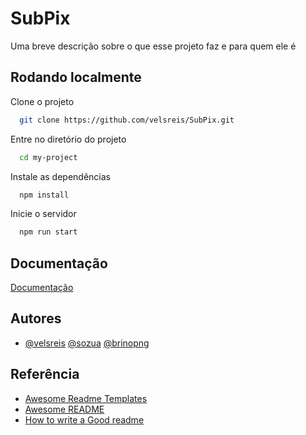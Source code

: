 
# SubPix

Uma breve descrição sobre o que esse projeto faz e para quem ele é


## Rodando localmente

Clone o projeto

```bash
  git clone https://github.com/velsreis/SubPix.git
```

Entre no diretório do projeto

```bash
  cd my-project
```

Instale as dependências

```bash
  npm install
```

Inicie o servidor

```bash
  npm run start
```


## Documentação

[Documentação](https://link-da-documentação)


## Autores

- [@velsreis](https://www.github.com/velsreis)  [@sozua](https://www.github.com/sozua) [@brinopng](https://www.github.com/brinopng) 


## Referência

 - [Awesome Readme Templates](https://awesomeopensource.com/project/elangosundar/awesome-README-templates)
 - [Awesome README](https://github.com/matiassingers/awesome-readme)
 - [How to write a Good readme](https://bulldogjob.com/news/449-how-to-write-a-good-readme-for-your-github-project)

